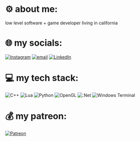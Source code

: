 # ⚙️ about me:
low level software + game developer living in california

# 🌐 my socials:
[![Instagram](https://img.shields.io/badge/Instagram-%23E4405F.svg?logo=Instagram&logoColor=white)](https://instagram.com/dane_malloy) [![email](https://img.shields.io/badge/Email-D14836?logo=gmail&logoColor=white)](mailto:damalloy2@gmail.com) [![LinkedIn](https://img.shields.io/badge/LinkedIn-%230077B5.svg?logo=linkedin&logoColor=white)](https://linkedin.com/in/dane-malloy) 

# 💻 my tech stack:
![C++](https://img.shields.io/badge/c++-%2300599C.svg?style=for-the-badge&logo=c%2B%2B&logoColor=white) ![Lua](https://img.shields.io/badge/lua-%232C2D72.svg?style=for-the-badge&logo=lua&logoColor=white) ![Python](https://img.shields.io/badge/python-3670A0?style=for-the-badge&logo=python&logoColor=ffdd54) ![OpenGL](https://img.shields.io/badge/OpenGL-white?logo=OpenGL&style=for-the-badge) ![.Net](https://img.shields.io/badge/.NET-5C2D91?style=for-the-badge&logo=.net&logoColor=white) ![Windows Terminal](https://img.shields.io/badge/Windows%20Terminal-%234D4D4D.svg?style=for-the-badge&logo=windows-terminal&logoColor=white)

# 💰 my patreon:
[![Patreon](https://img.shields.io/badge/Patreon-F96854?style=for-the-badge&logo=patreon&logoColor=white)](https://patreon.com/daneprojects) 
<!-- Proudly created with GPRM ( https://gprm.itsvg.in ) -->
